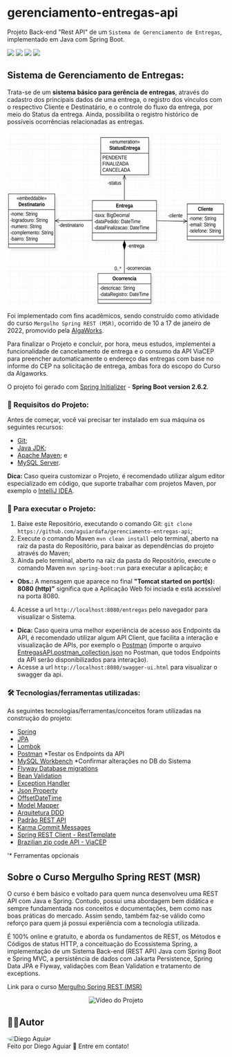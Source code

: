 # gerenciamento-entregas-api

Projeto Back-end "Rest API" de um `Sistema de Gerenciamento de Entregas`, implementado em Java com Spring Boot.

<a href="#backers" alt="Last Commit">
<img src="https://img.shields.io/github/last-commit/aguiardafa/gerenciamento-entregas-api" /></a>
<a href="https://github.com/aguiardafa/gerenciamento-entregas-api/pulse" alt="Activity">
<img src="https://img.shields.io/github/commit-activity/y/aguiardafa/gerenciamento-entregas-api" /></a>
<a href="#backers" alt="Repository Size">
<img src="https://img.shields.io/github/repo-size/aguiardafa/gerenciamento-entregas-api" /></a>
<a href="#backers" alt="Language Portuguese">
<img src="https://img.shields.io/badge/language-Portuguese-yellow" /></a>

## Sistema de Gerenciamento de Entregas:

Trata-se de um <b>sistema básico para gerência de entregas</b>, através do cadastro dos principais dados de uma entrega, o registro dos vínculos com o respectivo Cliente e Destinatário, e o controle do fluxo da entrega, por meio do Status da entrega. Ainda, possibilita o registro histórico de possíveis ocorrências relacionadas as entregas.

<p align="center"><img alt="Imagem do Projeto" id="imagem" title="#Projeto" height="400px" src="https://raw.githubusercontent.com/aguiardafa/gerenciamento-entregas-api/main/.github/Image.png" /></p>

Foi implementado com fins acadêmicos, sendo construído como atividade do curso `Mergulho Spring REST (MSR)`, ocorrido de 10 a 17 de janeiro de 2022, promovido pela [AlgaWorks](https://www.algaworks.com/).

Para finalizar o Projeto e concluir, por hora, meus estudos, implementei a funcionalidade de cancelamento de entrega e o consumo da API ViaCEP para preencher automaticamente o endereço das entregas com base no informe do CEP na solicitação de entrega, ambas fora do escopo do Curso da Algaworks.

O projeto foi gerado com [Spring Initializer](https://start.spring.io/) - <b>Spring Boot version 2.6.2</b>.

### 🛒 Requisitos do Projeto:

Antes de começar, você vai precisar ter instalado em sua máquina os seguintes recursos:

- [Git](https://git-scm.com/);
- [Java JDK](https://www.oracle.com/java/technologies/downloads/);
- [Apache Maven](https://maven.apache.org/download.cgi); e
- [MySQL Server](https://dev.mysql.com/downloads/mysql/).

<b>Dica: </b>Caso queira customizar o Projeto, é recomendado utilizar algum editor especializado em código, que suporte trabalhar com projetos Maven, por exemplo o [IntelliJ IDEA](https://www.jetbrains.com/pt-br/idea/download/).

### 📀 Para executar o Projeto:

1. Baixe este Repositório, executando o comando Git: `git clone https://github.com/aguiardafa/gerenciamento-entregas-api`;
2. Execute o comando Maven `mvn clean install` pelo terminal, aberto na raiz da pasta do Repositório, para baixar as dependências do projeto através do Maven;
3. Ainda pelo terminal, aberto na raiz da pasta do Repositório, execute o comando Maven `mvn spring-boot:run` para executar a aplicação; e
- <b>Obs.: </b>A mensagem que aparece no final <b>"Tomcat started on port(s): 8080 (http)"</b> significa que a Aplicação Web foi inciada e está acessível na porta 8080.
4. Acesse a url `http://localhost:8080/entregas` pelo navegador para visualizar o Sistema.
- <b>Dica: </b>Caso queira uma melhor experiência de acesso aos Endpoints da API, é recomendado utilizar algum API Client, que facilita a interação e visualização de APIs, por exemplo o [Postman](https://www.getpostman.com/) (importe o arquivo [EntregasAPI.postman_collection.json](https://raw.githubusercontent.com/aguiardafa/gerenciamento-entregas-api/main/EntregasAPI.postman_collection.json) no Postman, que todos Endpoints da API serão disponibilizados para interação).
- Acesse a url `http://localhost:8080/swagger-ui.html` para visualizar o swagger da api.

### 🛠 Tecnologias/ferramentas utilizadas:

As seguintes tecnologias/ferramentas/conceitos foram utilizadas na construção do projeto:

- [Spring](https://spring.io/)
- [JPA](https://pt.wikipedia.org/wiki/Java_Persistence_API)
- [Lombok](https://projectlombok.org/)
- [Postman](https://www.getpostman.com/) *Testar os Endpoints da API
- [MySQL Workbench](https://dev.mysql.com/downloads/workbench/) *Confirmar alterações no DB do Sistema
- [Flyway Database migrations](https://flywaydb.org/)
- [Bean Validation](https://beanvalidation.org/)
- [Exception Handler](https://spring.io/blog/2013/11/01/exception-handling-in-spring-mvc)
- [Json Property](https://qastack.com.br/programming/12583638/when-is-the-jsonproperty-property-used-and-what-is-it-used-for)
- [OffsetDateTime](https://docs.oracle.com/javase/8/docs/api/java/time/OffsetDateTime.html)
- [Model Mapper](http://modelmapper.org/getting-started/)
- [Arquitetura DDD](https://www.devmedia.com.br/java-e-domain-driven-design-na-pratica-java-magazine-87/19019)
- [Padrão REST API](https://restfulapi.net/)
- [Karma Commit Messages](http://karma-runner.github.io/1.0/dev/git-commit-msg.html)
- [Spring REST Client - RestTemplate](https://www.baeldung.com/rest-template)
- [Brazilian zip code API - ViaCEP](https://viacep.com.br/)

'* Ferramentas opcionais

## Sobre o Curso Mergulho Spring REST (MSR)

O curso é bem básico e voltado para quem nunca desenvolveu uma REST API com Java e Spring. Contudo, possui uma abordagem bem didática e sempre fundamentada nos conceitos e documentações, bem como nas boas práticas do mercado. Assim sendo, também faz-se válido como reforço para quem já possui experiência com a tecnologia utilizada.

É 100% online e gratuito, e aborda os fundamentos de REST, os Métodos e Códigos de status HTTP, a conceituação do Ecossistema Spring, a implementação de um Sistema Back-end (REST API) Java com Spring Boot e Spring MVC, a persistência de dados com Jakarta Persistence, Spring Data JPA e Flyway, validações com Bean Validation e tratamento de exceptions.

Link para o curso [Mergulho Spring REST (MSR)](https://msr.algaworks.com/)

<p align="center"><img alt="Vídeo do Projeto" id="video1" title="#VideoProjeto" height="450px" src="https://raw.githubusercontent.com/aguiardafa/gerenciamento-entregas-api/main/.github/Video1.gif" /></p>

## 👨‍💻Autor

<a href="https://github.com/aguiardafa" style="text-decoration: none;">
<img style="border-radius: 50% !important;" src="https://avatars.githubusercontent.com/u/16319889?v=4" width="48px" height="48px" alt="Diego Aguiar"/>
<br />
<span> Feito por Diego Aguiar 👋 Entre em contato! </span> 
</a>

